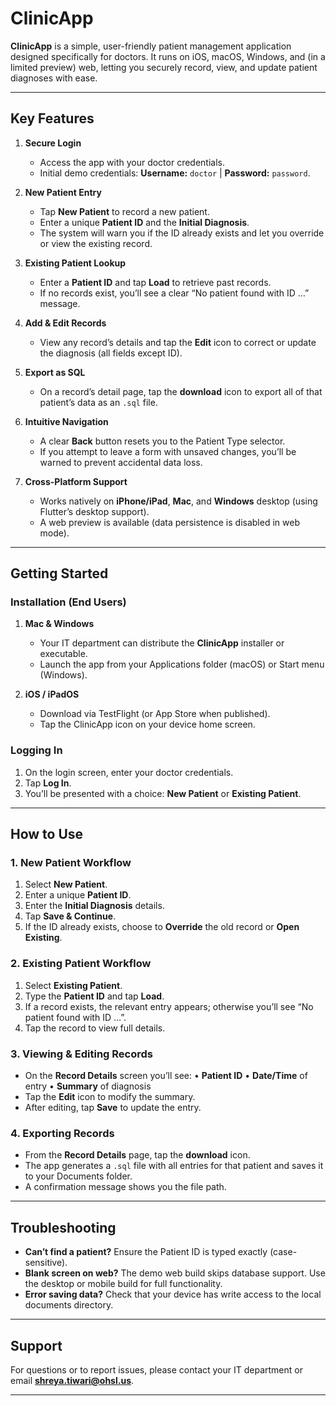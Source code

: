 <!-- # my_app

A new Flutter project.

## Getting Started

This project is a starting point for a Flutter application.

A few resources to get you started if this is your first Flutter project:

- [Lab: Write your first Flutter app](https://docs.flutter.dev/get-started/codelab)
- [Cookbook: Useful Flutter samples](https://docs.flutter.dev/cookbook)

For help getting started with Flutter development, view the
[online documentation](https://docs.flutter.dev/), which offers tutorials,
samples, guidance on mobile development, and a full API reference. -->
# ClinicApp

**ClinicApp** is a simple, user-friendly patient management application designed specifically for doctors. It runs on iOS, macOS, Windows, and (in a limited preview) web, letting you securely record, view, and update patient diagnoses with ease.

---

## Key Features

1. **Secure Login**

   * Access the app with your doctor credentials.
   * Initial demo credentials: **Username:** `doctor` | **Password:** `password`.

2. **New Patient Entry**

   * Tap **New Patient** to record a new patient.
   * Enter a unique **Patient ID** and the **Initial Diagnosis**.
   * The system will warn you if the ID already exists and let you override or view the existing record.

3. **Existing Patient Lookup**

   * Enter a **Patient ID** and tap **Load** to retrieve past records.
   * If no records exist, you’ll see a clear “No patient found with ID …” message.

4. **Add & Edit Records**

   <!-- * In an existing patient, tap **Add New Record** to append an additional diagnosis. -->
   * View any record’s details and tap the **Edit** icon to correct or update the diagnosis (all fields except ID).

5. **Export as SQL**

   * On a record’s detail page, tap the **download** icon to export all of that patient’s data as an `.sql` file.
   <!-- * The file is saved to your **Documents** folder (e.g. `patient_1234.sql`), ready for archiving or sharing. -->

6. **Intuitive Navigation**

   * A clear **Back** button resets you to the Patient Type selector.
   * If you attempt to leave a form with unsaved changes, you’ll be warned to prevent accidental data loss.

7. **Cross-Platform Support**

   * Works natively on **iPhone/iPad**, **Mac**, and **Windows** desktop (using Flutter’s desktop support).
   * A web preview is available (data persistence is disabled in web mode).

---

## Getting Started

### Installation (End Users)

1. **Mac & Windows**

   * Your IT department can distribute the **ClinicApp** installer or executable.
   * Launch the app from your Applications folder (macOS) or Start menu (Windows).

2. **iOS / iPadOS**

   * Download via TestFlight (or App Store when published).
   * Tap the ClinicApp icon on your device home screen.

### Logging In

1. On the login screen, enter your doctor credentials.
2. Tap **Log In**.
3. You’ll be presented with a choice: **New Patient** or **Existing Patient**.

---

## How to Use

### 1. New Patient Workflow

1. Select **New Patient**.
2. Enter a unique **Patient ID**.
3. Enter the **Initial Diagnosis** details.
4. Tap **Save & Continue**.
5. If the ID already exists, choose to **Override** the old record or **Open Existing**.

### 2. Existing Patient Workflow

1. Select **Existing Patient**.
2. Type the **Patient ID** and tap **Load**.
3. If a record exists, the relevant entry appears; otherwise you’ll see “No patient found with ID …”.
4. Tap the record to view full details.

### 3. Viewing & Editing Records

* On the **Record Details** screen you’ll see:
  • **Patient ID**
  • **Date/Time** of entry
  • **Summary** of diagnosis
* Tap the **Edit** icon to modify the summary.
* After editing, tap **Save** to update the entry.

### 4. Exporting Records

* From the **Record Details** page, tap the **download** icon.
* The app generates a `.sql` file with all entries for that patient and saves it to your Documents folder.
* A confirmation message shows you the file path.

---

## Troubleshooting

* **Can’t find a patient?**
  Ensure the Patient ID is typed exactly (case-sensitive).
* **Blank screen on web?**
  The demo web build skips database support. Use the desktop or mobile build for full functionality.
* **Error saving data?**
  Check that your device has write access to the local documents directory.

---

## Support

For questions or to report issues, please contact your IT department or email **[shreya.tiwari@ohsl.us](mailto:shreya.tiwari@ohsl.us)**.

---

<!-- *\*ClinicApp helps you focus on patient care by making record-keeping fast, reliable, and cross-platform.*\* -->

